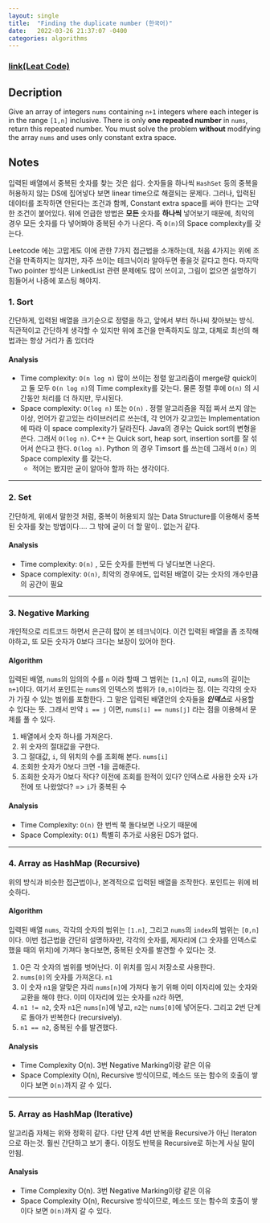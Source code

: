 ```yaml
---
layout: single
title:  "Finding the duplicate number (한국어)"
date:   2022-03-26 21:37:07 -0400
categories: algorithms
---
```

### [link(Leat Code)](https://leetcode.com/problems/find-the-duplicate-number/)
## Decription
Give an array of integers `nums` containing `n+1` integers where each integer is in the range `[1,n]` inclusive.
There is only **one repeated number** in `nums`, return this repeated number.
You must solve the problem **without** modifying the array `nums` and uses only constant extra space.

## Notes
입력된 배열에서 중복된 숫자를 찾는 것은 쉽다. 숫자들을 하나씩 `HashSet` 등의 중복을 허용하지 않는 DS에 집어넣다 보면 linear time으로 해결되는 문제다. 그러나, 입력된 데이터를 조작하면 안된다는 조건과 함께, Constant extra space를 써야 한다는 고약한 조건이 붙어있다. 위에 언급한 방법은 **모든** 숫자를 **하나씩** 넣어보기 때문에, 최악의 경우 모든 숫자를 다 넣어봐야 중복된 수가 나온다. 즉 `O(n)`의 Space complexity를 갖는다.

Leetcode 에는 고맙게도 이에 관한 7가지 접근법을 소개하는데, 처음 4가지는 위에 조건을 만족하지는 않지만, 자주 쓰이는 테크닉이라 알아두면 좋을것 같다고 한다. 마지막 Two pointer 방식은 LinkedList 관련 문제에도 많이 쓰이고, 그림이 없으면 설명하기 힘들어서 나중에 포스팅 해야지.

### 1. Sort
간단하게, 입력된 배열을 크기순으로 정렬을 하고, 앞에서 부터 하나씨 찾아보는 방식. 직관적이고 간단하게 생각할 수 있지만 위에 조건을 만족하지도 않고, 대체로 최선의 해법과는 항상 거리가 좀 있더라

#### Analysis
- Time complexity: `O(n log n)` 많이 쓰이는 정렬 알고리즘이 merge랑 quick이고 둘 모두 `O(n log n)`의 Time complexity를 갖는다. 물론 정렬 후에 `O(n)` 의 시간동안 처리를 더 하지만, 무시된다.
- Space complexity: `O(log n)` 또는 `O(n)` . 정렬 알고리즘을 직접 짜서 쓰지 않는이상, 언어가 같고있는 라이브러리르 쓰는데, 각 언어가 갖고있는 Implementation에 따라 이 space complexity가 달라진다. Java의 경우는 Quick sort의 변형을 쓴다. 그래서 `O(log n)`. C++ 는 Quick sort, heap sort, insertion sort를 잘 섞어서 쓴다고 한다. `O(log n)`. Python 의 경우 Timsort 를 쓰는데 그래서 `O(n)` 의 Space complexity 를 갖는다. 
  - 적어는 봤지만 굳이 알아야 할까 하는 생각이다.
 
---

### 2. Set
간단하게, 위에서 말한것 처럼, 중복이 허용되지 않는 Data Structure를 이용해서 중복된 숫자를 찾는 방법이다.... 그 밖에 굳이 더 할 말이.. 없는거 같다.

#### Analysis
- Time complexity: `O(n)` , 모든 숫자를 한번씩 다 넣다보면 나온다.
- Space complexity: `O(n)`, 최악의 경우에도, 입력된 배열이 갖는 숫자의 개수만큼의 공간이 필요

---

### 3. Negative Marking
개인적으로 리트코드 하면서 은근히 많이 본 테크닉이다. 이건 입력된 배열을 좀 조작해야하고, 또 모든 숫자가 0보다 크다는 보장이 있어야 한다.

#### Algorithm
입력된 배열, `nums`의 임의의 수를 `n` 이라 할때 그 범위는 `[1,n]` 이고, `nums`의 길이는 `n+1`이다. 여기서 포인트는 `nums`의 인덱스의 범위가 `[0,n]`이라는 점. 이는 각각의 숫자가 가질 수 있는 범위를 포함한다. 그 말은 입력된 배열안의 숫자들을 ***인덱스***로 사용할 수 있다는 뜻. 그래서 만약 `i == j` 이면, `nums[i] == nums[j]` 라는 점을 이용해서 문제를 풀 수 있다.

1. 배열에서 숫자 하나를 가져온다.
2. 위 숫자의 절대값을 구한다.
3. 그 절대값, `i`, 의 위치의 수를 조회해 본다. `nums[i]`
4. 조회한 숫자가 0보다 크면 -1을 곱해준다.
5. 조회한 숫자가 0보다 작다? 이전에 조회를 한적이 있다? 인덱스로 사용한 숫자 `i`가 전에 또 나왔었다? => `i`가 중복된 수

#### Analysis
- Time Complexity: `O(n)` 한 번씩 쭉 돌다보면 나오기 때문에
- Space Complexity: `O(1)` 특별히 추가로 사용된 DS가 없다.

---

### 4. Array as HashMap (Recursive)
위의 방식과 비슷한 접근법이나, 본격적으로 입력된 배열을 조작한다. 포인트는 위에 비슷하다. 

#### Algorithm
입력된 배열 `nums`, 각각의 숫자의 범위는 `[1.n]`, 그리고 `nums`의 `index`의 범위는 `[0,n]`이다. 이번 접근법을 간단히 설명하자만, 각각의 숫자를, 제자리에 (그 숫자를 인덱스로 했을 때의 위치)에 가져다 놓다보면, 중복된 숫자를 발견할 수 있다는 것.

1. 0은 각 숫자의 범위를 벗어난다. 이 위치를 임시 저장소로 사용한다.
2. `nums[0]`의 숫자를 가져온다. `n1`
3. 이 숫자 `n1`을 알맞은 자리 `nums[n]`에 가져다 놓기 위해 이미 이자리에 있는 숫자와 교환을 해야 한다. 이미 이자리에 있는 숫자를 `n2`라 하면,
4. `n1 != n2`, 숫자 `n1`은 `nums[n]`에 넣고, `n2`는 `nums[0]`에 넣어둔다. 그리고 2번 단계로 돌아가 반복한다 (recursively).
5. `n1 == n2`, 중복된 수를 발견했다.

#### Analysis
- Time Complexity O(n). 3번 Negative Marking이랑 같은 이유
- Space Complexity O(n), Recursive 방식이므로, 메소드 또는 함수의 호출이 쌓이다 보면 `O(n)`까지 갈 수 있다.

---

### 5. Array as HashMap (Iterative)
알고리즘 자체는 위와 정확히 같다. 다만 단계 4번 반복을 Recursive가 아닌 Iteraton으로 하는것. 훨씬 간단하고 보기 좋다. 이정도 반복을 Recursive로 하는게 사실 말이 안됨.

#### Analysis
- Time Complexity O(n). 3번 Negative Marking이랑 같은 이유
- Space Complexity O(n), Recursive 방식이므로, 메소드 또는 함수의 호출이 쌓이다 보면 `O(n)`까지 갈 수 있다.

